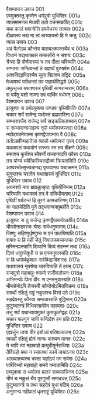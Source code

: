 वैशम्पायन उवाच	001  
एवमुक्तस्तु कृष्णेन धर्मपुत्रो युधिष्ठिरः	001a  
व्यासमामन्त्र्य मेधावी ततो वचनमब्रवीत्	001c  
यथा कालं भवान्वेत्ति हयमेधस्य तत्त्वतः	002a  
दीक्षयस्व तदा मा त्वं त्वय्यायत्तो हि मे क्रतुः	002c  
व्यास उवाच	003  
अहं पैलोऽथ कौन्तेय याज्ञवल्क्यस्तथैव च	003a  
विधानं यद्यथाकालं तत्कर्तारो न संशयः	003c  
चैत्र्यां हि पौर्णमास्यां च तव दीक्षा भविष्यति	004a  
सम्भाराः सम्भ्रियन्तां ते यज्ञार्थं पुरुषर्षभ	004c  
अश्वविद्याविदश्चैव सूता विप्राश्च तद्विदः	005a  
मेध्यमश्वं परीक्षन्तां तव यज्ञार्थसिद्धये	005c  
तमुत्सृज्य यथाशास्त्रं पृथिवीं सागराम्बराम्	006a  
स पर्येतु यशो नाम्ना तव पार्थिव वर्धयन्	006c  
वैशम्पायन उवाच	007  
इत्युक्तः स तथेत्युक्त्वा पाण्डवः पृथिवीपतिः	007a  
चकार सर्वं राजेन्द्र यथोक्तं ब्रह्मवादिना	007c  
सम्भाराश्चैव राजेन्द्र सर्वे सङ्कल्पिताभवन्	007e  
स सम्भारान्समाहृत्य नृपो धर्मात्मजस्तदा	008a  
न्यवेदयदमेयात्मा कृष्णद्वैपायनाय वै	008c  
ततोऽब्रवीन्महातेजा व्यासो धर्मात्मजं नृपम्	009a  
यथाकालं यथायोगं सज्जाः स्म तव दीक्षणे	009c  
स्फ्यश्च कूर्चश्च सौवर्णो यच्चान्यदपि कौरव	010a  
तत्र योग्यं भवेत्किञ्चित्तद्रौक्मं क्रियतामिति	010c  
अश्वश्चोत्सृज्यतामद्य पृथ्व्यामथ यथाक्रमम्	011a  
सुगुप्तश्च चरत्वेष यथाशास्त्रं युधिष्ठिर	011c  
युधिष्ठिर उवाच	012  
अयमश्वो मया ब्रह्मन्नुत्सृष्टः पृथिवीमिमाम्	012a  
चरिष्यति यथाकामं तत्र वै संविधीयताम्	012c  
पृथिवीं पर्यटन्तं हि तुरगं कामचारिणम्	013a  
कः पालयेदिति मुने तद्भवान्वक्तुमर्हति	013c  
वैशम्पायन उवाच	014  
इत्युक्तः स तु राजेन्द्र कृष्णद्वैपायनोऽब्रवीत्	014a  
भीमसेनादवरजः श्रेष्ठः सर्वधनुष्मताम्	014c  
जिष्णुः सहिष्णुर्धृष्णुश्च स एनं पालयिष्यति	015a  
शक्तः स हि महीं जेतुं निवातकवचान्तकः	015c  
तस्मिन्ह्यस्त्राणि दिव्यानि दिव्यं संहननं तथा	016a  
दिव्यं धनुश्चेषुधी च स एनमनुयास्यति	016c  
स हि धर्मार्थकुशलः सर्वविद्याविशारदः	017a  
यथाशास्त्रं नृपश्रेष्ठ चारयिष्यति ते हयम्	017c  
राजपुत्रो महाबाहुः श्यामो राजीवलोचनः	018a  
अभिमन्योः पिता वीरः स एनमनुयास्यति	018c  
भीमसेनोऽपि तेजस्वी कौन्तेयोऽमितविक्रमः	019a  
समर्थो रक्षितुं राष्ट्रं नकुलश्च विशां पते	019c  
सहदेवस्तु कौरव्य समाधास्यति बुद्धिमान्	020a  
कुटुम्बतन्त्रं विधिवत्सर्वमेव महायशाः	020c  
तत्तु सर्वं यथान्यायमुक्तं कुरुकुलोद्वहः	021a  
चकार फल्गुनं चापि सन्दिदेश हयं प्रति	021c  
युधिष्ठिर उवाच	022  
एह्यर्जुन त्वया वीर हयोऽयं परिपाल्यताम्	022a  
त्वमर्हो रक्षितुं ह्येनं नान्यः कश्चन मानवः	022c  
ये चापि त्वां महाबाहो प्रत्युदीयुर्नराधिपाः	023a  
तैर्विग्रहो यथा न स्यात्तथा कार्यं त्वयाऽनघ	023c  
आख्यातव्यश्च भवता यज्ञोऽयं मम सर्वशः	024a  
पार्थिवेभ्यो महाबाहो समये गम्यतामिति	024c  
एवमुक्त्वा स धर्मात्मा भ्रातरं सव्यसाचिनम्	025a  
भीमं च नकुलं चैव पुरगुप्तौ समादधत्	025c  
कुटुम्बतन्त्रे च तथा सहदेवं युधां पतिम्	026a  
अनुमान्य महीपालं धृतराष्ट्रं युधिष्ठिरः	026c  
